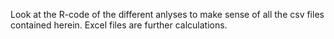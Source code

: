 Look at the R-code of the different anlyses to make sense of all the csv files contained herein. 
Excel files are further calculations.
